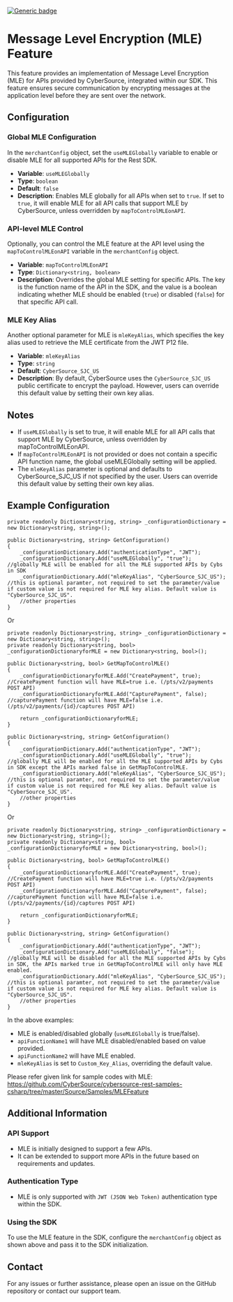 [![Generic badge](https://img.shields.io/badge/MLE-NEW-GREEN.svg)](https://shields.io/)

# Message Level Encryption (MLE) Feature

This feature provides an implementation of Message Level Encryption (MLE) for APIs provided by CyberSource, integrated within our SDK. This feature ensures secure communication by encrypting messages at the application level before they are sent over the network.

## Configuration

### Global MLE Configuration

In the `merchantConfig` object, set the `useMLEGlobally` variable to enable or disable MLE for all supported APIs for the Rest SDK.

- **Variable**: `useMLEGlobally`
- **Type**: `boolean`
- **Default**: `false`
- **Description**: Enables MLE globally for all APIs when set to `true`. If set to `true`, it will enable MLE for all API calls that support MLE by CyberSource, unless overridden by `mapToControlMLEonAPI`.

### API-level MLE Control

Optionally, you can control the MLE feature at the API level using the `mapToControlMLEonAPI` variable in the `merchantConfig` object.

- **Variable**: `mapToControlMLEonAPI`
- **Type**: `Dictionary<string, boolean>`
- **Description**: Overrides the global MLE setting for specific APIs. The key is the function name of the API in the SDK, and the value is a boolean indicating whether MLE should be enabled (`true`) or disabled (`false`) for that specific API call.

### MLE Key Alias

Another optional parameter for MLE is `mleKeyAlias`, which specifies the key alias used to retrieve the MLE certificate from the JWT P12 file.

- **Variable**: `mleKeyAlias`
- **Type**: `string`
- **Default**: `CyberSource_SJC_US`
- **Description**: By default, CyberSource uses the `CyberSource_SJC_US` public certificate to encrypt the payload. However, users can override this default value by setting their own key alias.

## Notes
- If `useMLEGlobally` is set to true, it will enable MLE for all API calls that support MLE by CyberSource, unless overridden by mapToControlMLEonAPI.
- If `mapToControlMLEonAPI` is not provided or does not contain a specific API function name, the global useMLEGlobally setting will be applied.
- The `mleKeyAlias` parameter is optional and defaults to CyberSource_SJC_US if not specified by the user. Users can override this default value by setting their own key alias.

## Example Configuration

    private readonly Dictionary<string, string> _configurationDictionary = new Dictionary<string, string>();

    public Dictionary<string, string> GetConfiguration()
    {
        _configurationDictionary.Add("authenticationType", "JWT");
        _configurationDictionary.Add("useMLEGlobally", "true");     //globally MLE will be enabled for all the MLE supported APIs by Cybs in SDK
        _configurationDictionary.Add("mleKeyAlias", "CyberSource_SJC_US");      //this is optional paramter, not required to set the parameter/value if custom value is not required for MLE key alias. Default value is "CyberSource_SJC_US".
        //other properties
    }

Or

    private readonly Dictionary<string, string> _configurationDictionary = new Dictionary<string, string>();
    private readonly Dictionary<string, bool> _configurationDictionaryforMLE = new Dictionary<string, bool>();
    
    public Dictionary<string, bool> GetMapToControlMLE()
    {
        _configurationDictionaryforMLE.Add("CreatePayment", true);         //CreatePayment function will have MLE=true i.e. (/pts/v2/payments POST API)      
        _configurationDictionaryforMLE.Add("CapturePayment", false);       //capturePayment function will have MLE=false i.e.  (/pts/v2/payments/{id}/captures POST API)

        return _configurationDictionaryforMLE;
    }

    public Dictionary<string, string> GetConfiguration()
    {
        _configurationDictionary.Add("authenticationType", "JWT");
        _configurationDictionary.Add("useMLEGlobally", "true");     //globally MLE will be enabled for all the MLE supported APIs by Cybs in SDK except the APIs marked false in GetMapToControlMLE.
        _configurationDictionary.Add("mleKeyAlias", "CyberSource_SJC_US");      //this is optional paramter, not required to set the parameter/value if custom value is not required for MLE key alias. Default value is "CyberSource_SJC_US".
        //other properties
    }

Or

    private readonly Dictionary<string, string> _configurationDictionary = new Dictionary<string, string>();
    private readonly Dictionary<string, bool> _configurationDictionaryforMLE = new Dictionary<string, bool>();
    
    public Dictionary<string, bool> GetMapToControlMLE()
    {
        _configurationDictionaryforMLE.Add("CreatePayment", true);         //CreatePayment function will have MLE=true i.e. (/pts/v2/payments POST API)      
        _configurationDictionaryforMLE.Add("CapturePayment", false);       //capturePayment function will have MLE=false i.e.  (/pts/v2/payments/{id}/captures POST API)

        return _configurationDictionaryforMLE;
    }

    public Dictionary<string, string> GetConfiguration()
    {
        _configurationDictionary.Add("authenticationType", "JWT");
        _configurationDictionary.Add("useMLEGlobally", "false");     //globally MLE will be disabled for all the MLE supported APIs by Cybs in SDK, the APIs marked true in GetMapToControlMLE will only have MLE enabled.
        _configurationDictionary.Add("mleKeyAlias", "CyberSource_SJC_US");      //this is optional paramter, not required to set the parameter/value if custom value is not required for MLE key alias. Default value is "CyberSource_SJC_US".
        //other properties
    }

In the above examples:
- MLE is enabled/disabled globally (`useMLEGlobally` is true/false).
- `apiFunctionName1` will have MLE disabled/enabled based on value provided.
- `apiFunctionName2` will have MLE enabled.
- `mleKeyAlias` is set to `Custom_Key_Alias`, overriding the default value.

Please refer given link for sample codes with MLE:
https://github.com/CyberSource/cybersource-rest-samples-csharp/tree/master/Source/Samples/MLEFeature 

## Additional Information

### API Support
- MLE is initially designed to support a few APIs.
- It can be extended to support more APIs in the future based on requirements and updates.
### Authentication Type
- MLE is only supported with `JWT (JSON Web Token)` authentication type within the SDK.
### Using the SDK
To use the MLE feature in the SDK, configure the `merchantConfig` object as shown above and pass it to the SDK initialization.

## Contact
For any issues or further assistance, please open an issue on the GitHub repository or contact our support team.
